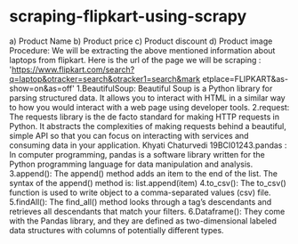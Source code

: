 # scraping-flipkart-using-scrapy
a) Product Name
b) Product price
c) Product discount
d) Product image
Procedure:
We will be extracting the above mentioned information about laptops from flipkart.
Here is the url of the page we will be scraping :
'https://www.flipkart.com/search?q=laptop&otracker=search&otracker1=search&mark
etplace=FLIPKART&as-show=on&as=off'
1.BeautifulSoup:
Beautiful Soup is a Python library for parsing structured data. It allows you to interact 
with HTML in a similar way to how you would interact with a web page using developer 
tools.
2.request:
The requests library is the de facto standard for making HTTP requests in Python. It 
abstracts the complexities of making requests behind a beautiful, simple API so that 
you can focus on interacting with services and consuming data in your application.
Khyati Chaturvedi
19BCI01243.pandas :
In computer programming, pandas is a software library written for the Python 
programming language for data manipulation and analysis.
3.append():
The append() method adds an item to the end of the list. The syntax of the append() 
method is: 
list.append(item)
4.to_csv():
The to_csv() function is used to write object to a comma-separated values (csv) file.
5.findAll():
The find_all() method looks through a tag’s descendants and retrieves all descendants 
that match your filters.
6.Dataframe():
They come with the Pandas library, and they are defined as two-dimensional labeled 
data structures with columns of potentially different types.
